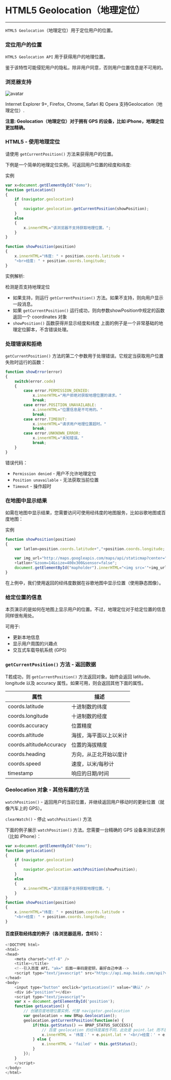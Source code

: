 # HTML5 Geolocation（地理定位）
---
`HTML5 Geolocation`（地理定位）用于定位用户的位置。

### 定位用户的位置
`HTML5 Geolocation API` 用于获得用户的地理位置。

鉴于该特性可能侵犯用户的隐私，除非用户同意，否则用户位置信息是不可用的。

### 浏览器支持

![avatar](https://hullis.github.io/tuchuang/vuepress/20210906163143327.png)

Internet Explorer 9+, Firefox, Chrome, Safari 和 Opera 支持Geolocation（地理定位）.

**注意: Geolocation（地理定位）对于拥有 GPS 的设备，比如 iPhone，地理定位更加精确。**

### HTML5 - 使用地理定位

请使用 `getCurrentPosition()` 方法来获得用户的位置。

下例是一个简单的地理定位实例，可返回用户位置的经度和纬度:

实例
```js
var x=document.getElementById("demo");
function getLocation()
{
    if (navigator.geolocation)
    {
        navigator.geolocation.getCurrentPosition(showPosition);
    }
    else
    {
        x.innerHTML="该浏览器不支持获取地理位置。";
    }
}
 
function showPosition(position)
{
    x.innerHTML="纬度: " + position.coords.latitude + 
    "<br>经度: " + position.coords.longitude;    
}
```

实例解析:

检测是否支持地理定位
- 如果支持，则运行 `getCurrentPosition()` 方法。如果不支持，则向用户显示一段消息。
- 如果 `getCurrentPosition()` 运行成功，则向参数showPosition中规定的函数返回一个 coordinates 对象
- `showPosition()` 函数获得并显示经度和纬度
上面的例子是一个非常基础的地理定位脚本，不含错误处理。

### 处理错误和拒绝

`getCurrentPosition()` 方法的第二个参数用于处理错误。它规定当获取用户位置失败时运行的函数：
```js
function showError(error)
{
    switch(error.code) 
    {
        case error.PERMISSION_DENIED:
            x.innerHTML="用户拒绝对获取地理位置的请求。"
            break;
        case error.POSITION_UNAVAILABLE:
            x.innerHTML="位置信息是不可用的。"
            break;
        case error.TIMEOUT:
            x.innerHTML="请求用户地理位置超时。"
            break;
        case error.UNKNOWN_ERROR:
            x.innerHTML="未知错误。"
            break;
    }
}
```
错误代码：

- `Permission denied` - 用户不允许地理定位
- `Position unavailable` - 无法获取当前位置
- `Timeout` - 操作超时

### 在地图中显示结果
如需在地图中显示结果，您需要访问可使用经纬度的地图服务，比如谷歌地图或百度地图：

实例
```js
function showPosition(position)
{
    var latlon=position.coords.latitude+","+position.coords.longitude;
 
    var img_url="http://maps.googleapis.com/maps/api/staticmap?center="
    +latlon+"&zoom=14&size=400x300&sensor=false";
    document.getElementById("mapholder").innerHTML="<img src='"+img_url+"'>";
}
```
在上例中，我们使用返回的经纬度数据在谷歌地图中显示位置（使用静态图像）。

### 给定位置的信息
本页演示的是如何在地图上显示用户的位置。不过，地理定位对于给定位置的信息同样很有用处。

可用于:

- 更新本地信息
- 显示用户周围的兴趣点
- 交互式车载导航系统 (GPS)

### `getCurrentPosition()` 方法 - 返回数据
T若成功，则 `getCurrentPosition()` 方法返回对象。始终会返回 latitude、longitude 以及 accuracy 属性。如果可用，则会返回其他下面的属性。

|属性										|描述										|
|----										|----										|
|coords.latitude				|十进制数的纬度					|
|coords.longitude				|十进制数的经度					|
|coords.accuracy				|位置精度								|
|coords.altitude				|海拔，海平面以上以米计	|
|coords.altitudeAccuracy|位置的海拔精度					|
|coords.heading					|方向，从正北开始以度计	|
|coords.speed						|速度，以米/每秒计			|
|timestamp							|响应的日期/时间				|

### Geolocation 对象 - 其他有趣的方法
`watchPosition()` - 返回用户的当前位置，并继续返回用户移动时的更新位置（就像汽车上的 GPS）。

`clearWatch()` - 停止 `watchPosition()` 方法

下面的例子展示 `watchPosition()` 方法。您需要一台精确的 GPS 设备来测试该例（比如 iPhone）：
```js
var x=document.getElementById("demo");
function getLocation()
{
    if (navigator.geolocation)
    {
        navigator.geolocation.watchPosition(showPosition);
    }
    else
    {
        x.innerHTML="该浏览器不支持获取地理位置。";
    }
}
function showPosition(position)
{
    x.innerHTML="纬度: " + position.coords.latitude + 
    "<br>经度: " + position.coords.longitude; 
}
```

#### 百度获取经纬度的例子（各浏览器适用，含IE5）：
```js
<!DOCTYPE html>
<html>
<head>
    <meta charset="utf-8" />
    <title></title>
    <!--引入百度 API，"ak=" 后面一串码是密钥，最好自己申请-->
    <script type="text/javascript" src="https://api.map.baidu.com/api?v=2.0&ak=7a6QKaIilZftIMmKGAFLG7QT1GLfIncg"></script>
</head>
<body>
    <input type="button" onclick="getLocation()" value="确认" />
    <div id="position"></div>
    <script type="text/javascript">
    var x = document.getElementById('position');
    function getLocation() {
        // 创建百度地理位置实例，代替 navigator.geolocation
        var geolocation = new BMap.Geolocation();
        geolocation.getCurrentPosition(function(e) {
            if(this.getStatus() == BMAP_STATUS_SUCCESS){
                // 百度 geolocation 的经纬度属性不同，此处是 point.lat 而不是 coords.latitude
                x.innerHTML = '纬度：' + e.point.lat + '<br/>经度：' + e.point.lng;
            } else {
                x.innerHTML = 'failed' + this.getStatus();
            }
        });
    }
    </script>
</body>
</html>
```